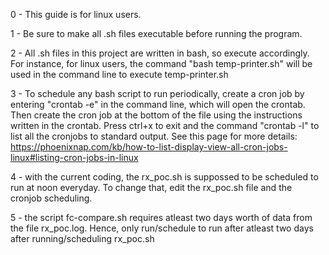 0 - This guide is for linux users.


1 - Be sure to make all .sh files executable before running the program.


2 - All .sh files in this project are written in bash, so execute accordingly. For instance, for linux users, the command "bash temp-printer.sh" will be used in the command line to execute temp-printer.sh


3 - To schedule any bash script to run periodically, create a cron job by entering "crontab -e" in the command line, which will open the crontab. Then create the cron job at the bottom of the file using the instructions written in the crontab. Press ctrl+x to exit and the command "crontab -l" to list all the cronjobs to standard output. See this page for more details: https://phoenixnap.com/kb/how-to-list-display-view-all-cron-jobs-linux#listing-cron-jobs-in-linux


4 - with the current coding, the rx_poc.sh is suppossed to be scheduled to run at noon everyday. To change that, edit the rx_poc.sh file and the cronjob scheduling.


5 - the script fc-compare.sh requires atleast two days worth of data from the file rx_poc.log. Hence, only run/schedule to run after atleast two days after running/scheduling rx_poc.sh


